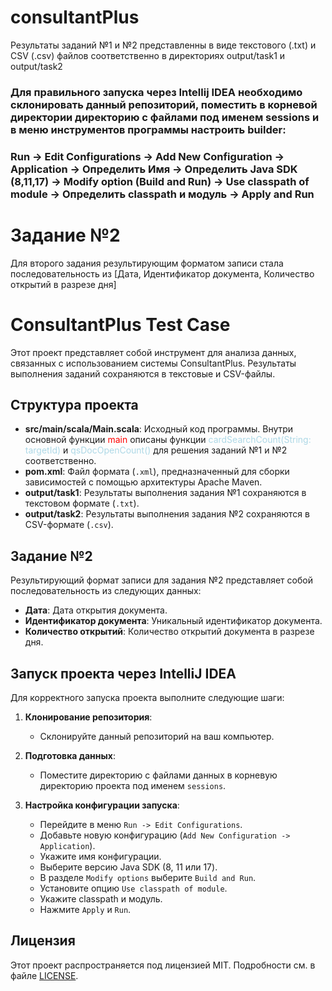 # consultantPlus
Результаты заданий №1 и №2 представленны в виде текстового (.txt) и CSV (.csv) файлов соответственно в директориях output/task1 и output/task2

### Для правильного запуска через Intellij IDEA необходимо склонировать данный репозиторий, поместить в корневой директории директорию с файлами под именем sessions и в меню инструментов программы настроить builder: 
### Run -> Edit Configurations -> Add New Configuration -> Application -> Определить Имя -> Определить Java SDK (8,11,17) -> Modify option (Build and Run) -> Use classpath of module -> Определить classpath и модуль -> Apply and Run

# Задание №2
Для второго задания результирующим форматом записи стала последовательность из [Дата, Идентификатор документа, Количество открытий в разрезе дня]


# ConsultantPlus Test Case

Этот проект представляет собой инструмент для анализа данных, связанных с использованием системы ConsultantPlus. Результаты выполнения заданий сохраняются в текстовые и CSV-файлы.

## Структура проекта

- **src/main/scala/Main.scala**: Исходный код программы. Внутри основной функции <span style="color:red;">main</span> описаны функции <span style="color:lightblue;">cardSearchCount(String: targetId)</span> и <span style="color:lightblue;">qsDocOpenCount()</span> для решения заданий №1 и №2 соответственно.
- **pom.xml**: Файл формата (`.xml`), предназначенный для сборки зависимостей с помощью архитектуры Apache Maven.
- **output/task1**: Результаты выполнения задания №1 сохраняются в текстовом формате (`.txt`).
- **output/task2**: Результаты выполнения задания №2 сохраняются в CSV-формате (`.csv`).

## Задание №2

Результирующий формат записи для задания №2 представляет собой последовательность из следующих данных:
- **Дата**: Дата открытия документа.
- **Идентификатор документа**: Уникальный идентификатор документа.
- **Количество открытий**: Количество открытий документа в разрезе дня.


## Запуск проекта через IntelliJ IDEA

Для корректного запуска проекта выполните следующие шаги:

1. **Клонирование репозитория**:
   - Склонируйте данный репозиторий на ваш компьютер.

2. **Подготовка данных**:
   - Поместите директорию с файлами данных в корневую директорию проекта под именем `sessions`.

3. **Настройка конфигурации запуска**:
   - Перейдите в меню `Run -> Edit Configurations`.
   - Добавьте новую конфигурацию (`Add New Configuration -> Application`).
   - Укажите имя конфигурации.
   - Выберите версию Java SDK (8, 11 или 17).
   - В разделе `Modify options` выберите `Build and Run`.
   - Установите опцию `Use classpath of module`.
   - Укажите classpath и модуль.
   - Нажмите `Apply` и `Run`.

## Лицензия

Этот проект распространяется под лицензией MIT. Подробности см. в файле [LICENSE](LICENSE).
